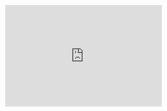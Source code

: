 <div style="position: relative; padding-bottom: 64.63195691202873%; height: 0;">
    <iframe src="https://www.loom.com/embed/39a5c713c6f4436ab30de3ad6fde4cb8?sid=e0d47a18-de28-4768-8329-018228539d2d" frameborder="0" webkitallowfullscreen mozallowfullscreen allowfullscreen style="position: absolute; top: 0; left: 0; width: 100%; height: 100%;"></iframe>
</div>